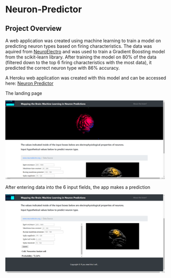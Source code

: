# Neuron-Predictor

## Project Overview

A web application was created using machine learning to train a model on predicting neuron types based on firing characteristics.  The data was aquired from [NeuroElectro](https://www.neuroelectro.org/) and was used to train a Gradient Boosting model from the scikit-learn library.  After training the model on 80% of the data (filtered down to the top 6 firing characteristics with the most data), it predicted the correct neuron type with 86% accuracy.

A Heroku web application was created with this model and can be accessed here: [Neuron Predictor](https://neuron-pred.herokuapp.com/)

The landing page
<p align="left"> 
  <img src="https://github.com/alexw858/BC_Proj003/blob/master/screenshots/neuron_pred_landing_page.png" width="500"/>
 </p>

 After entering data into the 6 input fields, the app makes a prediction
 <p align="left"> 
  <img src="https://github.com/alexw858/BC_Proj003/blob/master/screenshots/neuron_pred_output.png" width="500"/>
 </p>